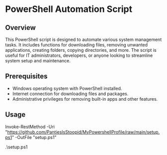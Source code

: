 # PowerShell Automation Script

## Overview
This PowerShell script is designed to automate various system management tasks. It includes functions for downloading files, removing unwanted applications, creating folders, copying directories, and more. The script is useful for IT administrators, developers, or anyone looking to streamline system setup and maintenance.

## Prerequisites
- Windows operating system with PowerShell installed.
- Internet connection for downloading files and packages.
- Administrative privileges for removing built-in apps and other features.

## Usage

Invoke-RestMethod -Uri "https://github.com/PantiesIsStoopid/MyPowershellProfile/raw/main/setup.ps1" -OutFile "setup.ps1"

.\setup.ps1
